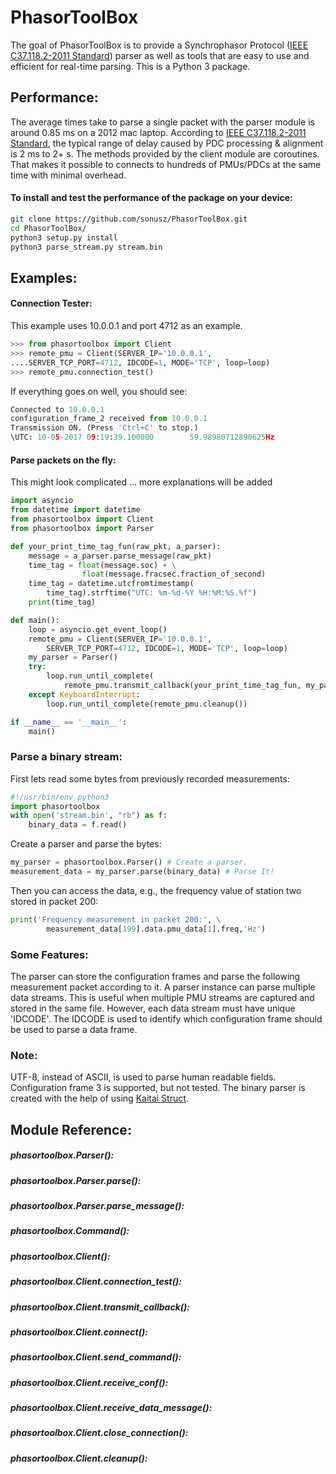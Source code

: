 # PhasorToolBox

The goal of PhasorToolBox is to provide a Synchrophasor Protocol ([IEEE C37.118.2-2011 Standard]) parser as well as tools that are easy to use and efficient for real-time parsing. This is a Python 3 package.

## Performance:

The average times take to parse a single packet with the parser module is around 0.85 ms on a 2012 mac laptop.
According to [IEEE C37.118.2-2011 Standard], the typical range of delay caused by PDC processing & alignment is 2 ms to 2+ s.
The methods provided by the client module are coroutines. That makes it possible to connects to hundreds of PMUs/PDCs at the same time with minimal overhead.


#### To install and test the performance of the package on your device:

```bash
git clone https://github.com/sonusz/PhasorToolBox.git
cd PhasorToolBox/
python3 setup.py install
python3 parse_stream.py stream.bin
```
## Examples:

#### Connection Tester:

This example uses 10.0.0.1 and port 4712 as an example.
```python
>>> from phasortoolbox import Client
>>> remote_pmu = Client(SERVER_IP='10.0.0.1',
....SERVER_TCP_PORT=4712, IDCODE=1, MODE='TCP', loop=loop)
>>> remote_pmu.connection_test()
```
If everything goes on well, you should see:
```python
Connected to 10.0.0.1             
configuration_frame_2 received from 10.0.0.1                               
Transmission ON. (Press 'Ctrl+C' to stop.)                                       
\UTC: 10-05-2017 09:19:39.100000        59.98980712890625Hz
```

#### Parse packets on the fly:
This might look complicated ... more explanations will be added
```python
import asyncio
from datetime import datetime
from phasortoolbox import Client
from phasortoolbox import Parser

def your_print_time_tag_fun(raw_pkt, a_parser):
    message = a_parser.parse_message(raw_pkt)
    time_tag = float(message.soc) + \
                float(message.fracsec.fraction_of_second)
    time_tag = datetime.utcfromtimestamp(
        time_tag).strftime("UTC: %m-%d-%Y %H:%M:%S.%f")
    print(time_tag)

def main():
    loop = asyncio.get_event_loop()
    remote_pmu = Client(SERVER_IP='10.0.0.1',
        SERVER_TCP_PORT=4712, IDCODE=1, MODE='TCP', loop=loop)
    my_parser = Parser()
    try:
        loop.run_until_complete(
            remote_pmu.transmit_callback(your_print_time_tag_fun, my_parser))
    except KeyboardInterrupt:
        loop.run_until_complete(remote_pmu.cleanup())

if __name__ == '__main__':
    main()
```



### Parse a binary stream:
First lets read some bytes from previously recorded measurements:
```python
#!/usr/bin/env python3
import phasortoolbox
with open('stream.bin', "rb") as f:
    binary_data = f.read()  
```
Create a parser and parse the bytes:
```python
my_parser = phasortoolbox.Parser() # Create a parser.
measurement_data = my_parser.parse(binary_data) # Parse It!
```
Then you can access the data, e.g., the frequency value of station two stored in packet 200:
```python
print('Frequency measurement in packet 200:', \
        measurement_data[199].data.pmu_data[1].freq,'Hz')
```

### Some Features:
The parser can store the configuration frames and parse the following measurement packet according to it.
A parser instance can parse multiple data streams. This is useful when multiple PMU streams are captured and stored in the same file. However, each data stream must have unique 'IDCODE'. The IDCODE is used to identify which configuration frame should be used to parse a data frame.

### Note:
UTF-8, instead of ASCII, is used to parse human readable fields.
Configuration frame 3 is supported, but not tested. 
The binary parser is created with the help of using [Kaitai Struct].



## Module Reference:

##### phasortoolbox.Parser():
##### phasortoolbox.Parser.parse():
##### phasortoolbox.Parser.parse_message():
##### phasortoolbox.Command():
##### phasortoolbox.Client():
##### phasortoolbox.Client.connection_test():
##### phasortoolbox.Client.transmit_callback():
##### phasortoolbox.Client.connect():
##### phasortoolbox.Client.send_command():
##### phasortoolbox.Client.receive_conf():
##### phasortoolbox.Client.receive_data_message():
##### phasortoolbox.Client.close_connection():
##### phasortoolbox.Client.cleanup():








[IEEE C37.118.2-2011 Standard]: <http://ieeexplore.ieee.org/document/6111222/>
[Kaitai Struct]: <https://github.com/kaitai-io/kaitai_struct>
